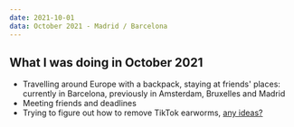 ```yaml
---
date: 2021-10-01
data: October 2021 - Madrid / Barcelona
---
```


## What I was doing in October 2021

- Travelling around Europe with a backpack, staying at friends' places: currently in Barcelona, previously in Amsterdam, Bruxelles and Madrid
- Meeting friends and deadlines
- Trying to figure out how to remove TikTok earworms, [any ideas?](mailto:vlad@nsu.ro?subject=About%20how%20to%20remove%20TikTok%20earworms...)
